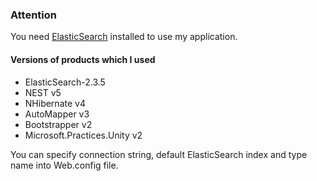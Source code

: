 ### Attention 
You need [ElasticSearch](https://www.elastic.co/products/elasticsearch) installed to use my application. 
#### Versions of products which I used
 - ElasticSearch-2.3.5
 - NEST v5
 - NHibernate v4
 - AutoMapper v3
 - Bootstrapper v2
 - Microsoft.Practices.Unity v2
 
You can specify connection string, default ElasticSearch index and type name into Web.config file. 